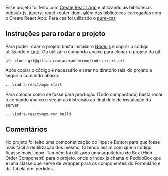 Esse projeto foi feito com [Create React App](https://github.com/facebookincubator/create-react-app) e utilizando as bibliotecas pubsub-js, jquery, react-router-dom, além das bibliotecas carregadas com o Create React App. Para css foi utilizado o [pure-css](https://purecss.io/)<br> 

## Instruções para rodar o projeto

Para poder rodar o projeto basta instalar o [Node.js](https://nodejs.org/en/) e copiar o código utilizando o [Link](https://gitlab.com/andradebruno/indra-react/repository/master/archive.zip). Ou utilizar o comando abaixo para clonar o projeto do git

```
git clone git@gitlab.com:andradebruno/indra-react.git
```

Após copiar o código é necessário entrar no diretório raiz do projeto e seguir o comando abaixo:

```
...\indra-react>npm start
```

Para colocar como se fosse para produção (Todo compactado) basta rodar o comando abaixo e seguir as instrução ao final dele de instalação do server.

```
...\indra-react>npm run build
```

## Comentários

No projeto foi feito uma componetização do Input e Button para que fosse mais fácil a reutilização dos mesmo, fazendo assim com que o código ficasse mais limpo.
Também foi utilizado uma arquitetura de Box (High Order Component) para o projeto, onde o index.js chama o PedidoBox que é uma classe que serve de wrapper para os componentes do Formulário e da Tabela dos pedidos.

